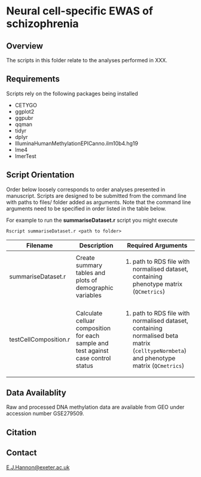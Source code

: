 # Neural cell-specific EWAS of schizophrenia   

## Overview

The scripts in this folder relate to the analyses performed in XXX. 

## Requirements

Scripts rely on the following packages being installed

* CETYGO
* ggplot2
* ggpubr
* qqman
* tidyr
* dplyr
* IlluminaHumanMethylationEPICanno.ilm10b4.hg19
* lme4
* lmerTest

## Script Orientation

Order below loosely corresponds to order analyses presented in manuscript. Scripts are designed to be submitted from the command line with paths to files/ folder added as arguments. Note that the command line arguments need to be specified in order listed in the table below. 

For example to run the **summariseDataset.r** script you might execute

` Rscript summariseDataset.r <path to folder> `

| Filename | Description | Required Arguments | 
| --- | ----------- | ----------- |
| summariseDataset.r | Create summary tables and plots of demographic variables | <ol><li> path to RDS file with normalised dataset, containing  phenotype matrix (`QCmetrics`) |
| testCellComposition.r | Calculate celluar composition for each sample and test against case control status | <ol><li> path to RDS file with normalised dataset, containing  normalised beta matrix (`celltypeNormbeta`) and phenotype matrix (`QCmetrics`) |



## Data Availablity

Raw and processed DNA methylation data are available from GEO under accession number GSE279509. 

## Citation

## Contact

<E.J.Hannon@exeter.ac.uk>

